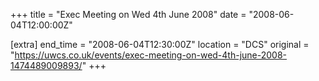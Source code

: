 +++
title = "Exec Meeting on Wed 4th June 2008"
date = "2008-06-04T12:00:00Z"

[extra]
end_time = "2008-06-04T12:30:00Z"
location = "DCS"
original = "https://uwcs.co.uk/events/exec-meeting-on-wed-4th-june-2008-1474489009893/"
+++



